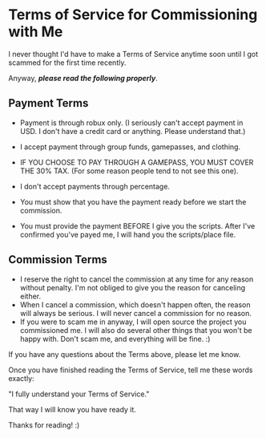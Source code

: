 # Terms of Service for Commissioning with Me

I never thought I'd have to make a Terms of Service anytime soon until I got scammed for the first time recently. 

Anyway, ***please read the following properly***.

## Payment Terms

- Payment is through robux only. (I seriously can't accept payment in USD. I don't have a credit card or anything. Please understand that.)

- I accept payment through group funds, gamepasses, and clothing.

- IF YOU CHOOSE TO PAY THROUGH A GAMEPASS, YOU MUST COVER THE 30% TAX. (For some reason people tend to not see this one).

- I don't accept payments through percentage.

- You must show that you have the payment ready before we start the commission.

- You must provide the payment BEFORE I give you the scripts. After I've confirmed you've payed me, I will hand you the scripts/place file.

## Commission Terms

- I reserve the right to cancel the commission at any time for any reason without penalty. I'm not obliged to give you the reason for canceling either.
- When I cancel a commission, which doesn't happen often, the reason will always be serious. I will never cancel a commission for no reason.
- If you were to scam me in anyway, I will open source the project you commissioned me. I will also do several other things that you won't be happy with. Don't scam me, and everything will be fine. :)

If you have any questions about the Terms above, please let me know.

Once you have finished reading the Terms of Service, tell me these words exactly:

 "I fully understand your Terms of Service."
 
 That way I will know you have ready it. 
 
 Thanks for reading! :)
